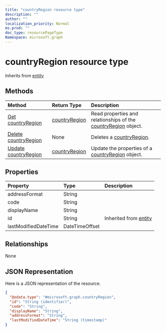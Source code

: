 ```yaml
---
title: "countryRegion resource type"
description: ""
author: ""
localization_priority: Normal
ms.prod: ""
doc_type: resourcePageType
Namespace: microsoft.graph
---
```



# countryRegion resource type




Inherits from [entity](../resources/entity.md)

## Methods
|Method|Return Type|Description|
|:---|:---|:---|
|[Get countryRegion](../api/countryregion-get.md)|[countryRegion](../resources/countryRegion.md)|Read properties and relationships of the [countryRegion](../resources/countryregion.md) object.|
|[Delete countryRegion](../api/countryregion-delete.md)|None|Deletes a [countryRegion](../resources/countryregion.md).|
|[Update countryRegion](../api/countryregion-update.md)|[countryRegion](../resources/countryRegion.md)|Update the properties of a [countryRegion](../resources/countryregion.md) object.|

## Properties
|Property|Type|Description|
|:---|:---|:---|
|addressFormat|String||
|code|String||
|displayName|String||
|id|String| Inherited from [entity](../resources/entity.md)|
|lastModifiedDateTime|DateTimeOffset||

## Relationships
None

## JSON Representation
Here is a JSON representation of the resource.
<!-- {
  "blockType": "resource",
  "keyProperty": "id",
  "@odata.type": "microsoft.graph.countryRegion",
  "baseType": "microsoft.graph.entity",
  "openType": false
}
-->
``` json
{
  "@odata.type": "#microsoft.graph.countryRegion",
  "id": "String (identifier)",
  "code": "String",
  "displayName": "String",
  "addressFormat": "String",
  "lastModifiedDateTime": "String (timestamp)"
}
```

